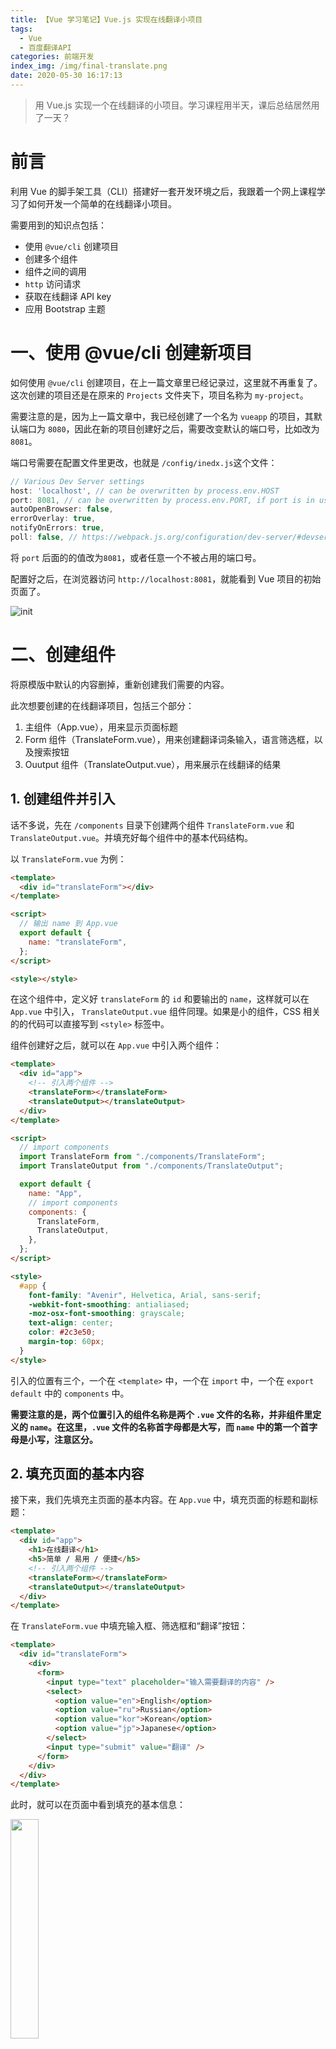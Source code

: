 ```yaml
---
title: 【Vue 学习笔记】Vue.js 实现在线翻译小项目
tags:
  - Vue
  - 百度翻译API
categories: 前端开发
index_img: /img/final-translate.png
date: 2020-05-30 16:17:13
---
```


> 用 Vue.js 实现一个在线翻译的小项目。学习课程用半天，课后总结居然用了一天？

<!-- more -->

# 前言

利用 Vue 的脚手架工具（CLI）搭建好一套开发环境之后，我跟着一个网上课程学习了如何开发一个简单的在线翻译小项目。

需要用到的知识点包括：

- 使用 `@vue/cli` 创建项目
- 创建多个组件
- 组件之间的调用
- `http` 访问请求
- 获取在线翻译 API key
- 应用 Bootstrap 主题

# 一、使用 @vue/cli 创建新项目

如何使用 `@vue/cli` 创建项目，在上一篇文章里已经记录过，这里就不再重复了。这次创建的项目还是在原来的 `Projects` 文件夹下，项目名称为 `my-project`。

需要注意的是，因为上一篇文章中，我已经创建了一个名为 `vueapp` 的项目，其默认端口为 `8080`，因此在新的项目创建好之后，需要改变默认的端口号，比如改为 `8081`。

端口号需要在配置文件里更改，也就是 `/config/inedx.js`这个文件：

```Javascript
// Various Dev Server settings
host: 'localhost', // can be overwritten by process.env.HOST
port: 8081, // can be overwritten by process.env.PORT, if port is in use, a free one will be determined
autoOpenBrowser: false,
errorOverlay: true,
notifyOnErrors: true,
poll: false, // https://webpack.js.org/configuration/dev-server/#devserver-watchoptions-
```

将 `port` 后面的的值改为`8081`，或者任意一个不被占用的端口号。

配置好之后，在浏览器访问 `http://localhost:8081`，就能看到 Vue 项目的初始页面了。

![init](/img/vue_init.png)

# 二、创建组件

将原模版中默认的内容删掉，重新创建我们需要的内容。

此次想要创建的在线翻译项目，包括三个部分：

1. 主组件（App.vue），用来显示页面标题
2. Form 组件（TranslateForm.vue），用来创建翻译词条输入，语言筛选框，以及搜索按钮
3. Ouutput 组件（TranslateOutput.vue），用来展示在线翻译的结果

## 1. 创建组件并引入

话不多说，先在 `/components` 目录下创建两个组件 `TranslateForm.vue` 和 `TranslateOutput.vue`。并填充好每个组件中的基本代码结构。

以 `TranslateForm.vue` 为例：

```html
<template>
  <div id="translateForm"></div>
</template>

<script>
  // 输出 name 到 App.vue
  export default {
    name: "translateForm",
  };
</script>

<style></style>
```

在这个组件中，定义好 `translateForm` 的 `id` 和要输出的 `name`，这样就可以在 `App.vue` 中引入， `TranslateOutput.vue` 组件同理。如果是小的组件，CSS 相关的的代码可以直接写到 `<style>` 标签中。

组件创建好之后，就可以在 `App.vue` 中引入两个组件：

```html
<template>
  <div id="app">
    <!-- 引入两个组件 -->
    <translateForm></translateForm>
    <translateOutput></translateOutput>
  </div>
</template>

<script>
  // import components
  import TranslateForm from "./components/TranslateForm";
  import TranslateOutput from "./components/TranslateOutput";

  export default {
    name: "App",
    // import components
    components: {
      TranslateForm,
      TranslateOutput,
    },
  };
</script>

<style>
  #app {
    font-family: "Avenir", Helvetica, Arial, sans-serif;
    -webkit-font-smoothing: antialiased;
    -moz-osx-font-smoothing: grayscale;
    text-align: center;
    color: #2c3e50;
    margin-top: 60px;
  }
</style>
```

引入的位置有三个，一个在 `<template>` 中，一个在 `import` 中，一个在 `export default` 中的 `components` 中。

**需要注意的是，两个位置引入的组件名称是两个 `.vue` 文件的名称，并非组件里定义的 `name`。在这里，`.vue` 文件的名称首字母都是大写，而 `name` 中的第一个首字母是小写，注意区分。**

## 2. 填充页面的基本内容

接下来，我们先填充主页面的基本内容。在 `App.vue` 中，填充页面的标题和副标题：

```html
<template>
  <div id="app">
    <h1>在线翻译</h1>
    <h5>简单 / 易用 / 便捷</h5>
    <!-- 引入两个组件 -->
    <translateForm></translateForm>
    <translateOutput></translateOutput>
  </div>
</template>
```

在 `TranslateForm.vue` 中填充输入框、筛选框和“翻译”按钮：

```html
<template>
  <div id="translateForm">
    <div>
      <form>
        <input type="text" placeholder="输入需要翻译的内容" />
        <select>
          <option value="en">English</option>
          <option value="ru">Russian</option>
          <option value="kor">Korean</option>
          <option value="jp">Japanese</option>
        </select>
        <input type="submit" value="翻译" />
      </form>
    </div>
  </div>
</template>
```

此时，就可以在页面中看到填充的基本信息：

<img src="/img/基本页面.png" width="30%">

## 3. 定义事件

接下来，我们需要定义几个事件。

首先，需要获取用户在 `<input>` 标签中输入的值，在点击“翻译”按钮时，先 `alert` 一下输入的值。

分步来做：

1. 使“翻译”按钮生效
2. 获取 `<input>` 标签的值，并 `alert` 出来

给 `<form>` 标签定义一个点击提交事件 `v-on:submit="formSubmit"`，然后在 JS 部分中定义一个 `method`方法，实现`formSubmit` 的功能，此时点击“翻译”按钮，页面会弹出 `alert` 定义的文字 “hello world”。

```html
<template>
  <div id="translateForm">
    <div>
      <form v-on:submit="formSubmit">
        <input type="text" placeholder="输入需要翻译的内容" />
        <select v-model="language">
          <option value="en">English</option>
          <option value="ru">Russian</option>
          <option value="kor">Korean</option>
          <option value="jp">Japanese</option>
        </select>
        <input type="submit" value="翻译" />
      </form>
    </div>
  </div>
</template>

<script>
  export default {
    name: "translateForm",
    methods: {
      formSubmit: function () {
        alert("hello world");
      },
    },
  };
</script>
```

接下来，需要获取 `<input>` 标签的值，并 `alert` 出来，此时涉及到数据绑定。在 JS 中添加`data`方法，在这个方法中定义一个属性，然后使用 `v-model` 将`<input>` 的值绑定到这个属性上。

这个属性我命名为 `textToTranslate`，默认给一个空值：

```html
<script>
  export default {
    name: 'translateForm',
    data: function() {
        return {
            // 定义绑定到 <input> 标签中的属性
            textToTranslate: ""
        }
    }，
    methods: {
        formSubmit:function(){
            alert("hello world");
        }
    }
  }
</script>
```

之后，将 `textToTranslate` 属性绑定到 `<input>` 标签中。这时，当用户输入内容，并点击“翻译”按钮时，就可以在 `method` 方法中 `alert` 出用户输入的内容，也就是传递到 `textToTranslate` 中的值：

```html
<input type="text" v-model="textToTranslate" placeholder="输入需要翻译的内容" />
```

```javascript
methods: {
      formSubmit:function(){
          alert(this.textToTranslate);
      }
  }
```

这个时候，页面会有一次自动刷新，需要把页面自动刷新关掉（取消默认事件）：

```javascript
methods: {
      formSubmit:function(e){
          alert(this.textToTranslate);
          // 取消默认事件
          e.preventDefault();
      }
  }
```

## 4. 传递输入内容至根组件

`TranslateForm.vue` 组件中获取到的输入内容，**需要传递到根组件 `App.vue`，在根组件中将输入内容进行翻译，再将翻译结果传递给 `TranslateOutput.vue` 组件，然后显示出来。**

那么，怎么样才能把 `TranslateForm.vue` 组件中的内容传递给根组件（父组件）？

Vue 中提供了一个“事件注册”的方法，实现子组件向父组件传值：

```javascript
//第一个参数是注册事件的名称，名字随便起，第二参数是要传的值
this.$emit("事件名称", "要传递的值");
```

`TranslateForm.vue` 组件中，在 `method` 方法里注册一个事件 `formSubmitted`，传递的值就是 `this.textToTranslate`：

```javascript
methods: {
     formSubmit:function(e){
         // alert(this.textToTranslate);
         // 注册事件，传递输入的值给根组件
         this.$emit("formSubmitted", this.textToTranslate);
         // 取消默认事件
         e.preventDefault();
     }
 }
```

定义好之后，在 `App.vue` 中的相应位置来接收，将接收的事件定义为 `translateText`：

```html
<translateForm v-on:formSubmitted="translateText"></translateForm>

...

<script>
  methods: {
      // 定义一个参数 text，来接收子组件传递过来的值
      translateText: function(text) {
          alert(text);
      }
  }
</script>
```

这样，组件之间的传值问题就解决了。

## 5. 调用百度翻译 API 实现翻译

传递到跟组件的值，将借助百度翻译 API 来进行翻译。目前百度翻译提供免费的通用型 API，普通开发者可以直接申请 API key，调用限制为 1s 一次，对于这个小项目够用了。

**通用翻译 API HTTP 地址：**

- http://api.fanyi.baidu.com/api/trans/vip/translate

在此链接基础上，需要输入多个参数构成 API 的访问地址。为了保证调用安全，百度翻译 API 采用了生成签名的方式（md5 加密），具体生成方法在官方文档中有详细的举例。

![api](/img/baiduapi.png)

Javascript 中实现 md5 加密需要借助插件 `js-md5`：

```terminal
npm install --save js-md5

```

下载之后，需要在 `main.js` 文件中引入：

```javascript
import md5 from "js-md5";

Vue.prototype.$md5 = md5;
```

然后在 `App.vue` 中使用：

```javascript
// 按官方文档中的 step 1 生成拼接字符串，并存储到变量中
var baiduApi = xxxxxx;
// 将拼接字符串进行 md5 加密
var md5 = this.$md5(baiduApi);
```

## 6. `$http` 方法与 `$jsonp` 方法

在 Vue 项目中调用 API，可以使用 `http` 方式调用，也可以使用 `jsonp`，我们先使用前者。使用 `http` 调用，需要从项目所在目录安装 `vue-resource`:

```
npm install vue-resource --save
```

安装好之后，在 `main.js` 中引入：

```
import VueResource from 'vue-resource'
// 使用中间件
Vue.use(VueResource)
```

引入成功，回到 `App.vue` ，将 method 方法中的代码做相应改变，使用 `http` 请求，然后返回请求结果：

```javascript
<script>
methods: {
    // 定义一个参数 text，来接收子组件传递过来的值
    translateText: function(text) {
        // alert(text);
        this.$http.get('http://api.fanyi.baidu.com/api/trans/vip/translate?q=' + text + '&from=zh&to=en&appid=xxxx&salt=1435660288&sign=' + md5)
            // 返回请求结果 response
            .then((response)=>{
                // 打印请求结果
                console.log(response);
            })
    }
}
</script>
```

重新运行项目出现了 `No 'Access-Control-Allow-Origin'` 错误，产生了跨域的问题。我没有找到基于 `$http` 请求的跨域问题解决办法，于是又尝试了第二种方法：使用 `jsonp` 进行 API 请求。

- 同样，也需要先在项目目录下安装 `jsonp` 模块：`npm install vue-jsonp --save`；

- 在 `main.js` 中引入该模块

```
import VueJsonp from 'vue-jsonp'

// 使用中间件
Vue.use(VueJsonp)
```

引入之后，就可以在 `App.vue` 中使用 `jsonp` 进行跨域请求数据：

```javascript
var param = {
  header: {
    "content-type": "application/xml",
  },
};

// jsonp 解决跨域问题
this.$jsonp(
  "http://api.fanyi.baidu.com/api/trans/vip/translate?q=" +
    text +
    "&from=zh&to=en&appid=xxx&salt=1435660288&sign=" +
    md5,
  param
).then((response) => {
  console.log(response.trans_result[0].dst);
});
```

此时就可以获取到 JSON 数据了，我只需要翻译后的内容，也就是 `response.trans_result` 中的内容，根据 JSON 的结构来准确定位。

# 三、传递翻译结果到 `TranslateOutput.vue` 组件中

拿到翻译结果之后，接下来就需要传递给 `TranslateOutput.vue` 组件，在这个组件中显示。

在 `App.vue` 中写一个 `data` 方法，在这个方法中定义一个属性 `translatedText`，将其设置为空值，然后将 API 请求的结果存储到 `translatedText` 当中：

```javascript
data: function() {
    return {
      translatedText: ""
    }
  }

...

// jsonp 解决跨域问题
this.$jsonp('http://api.fanyi.baidu.com/api/trans/vip/translate?q=' + text
                + '&from=zh&to=en&appid=xxx&salt=1435660288&sign=' + md5, param)
    .then((response)=>{
    // console.log(response.trans_result[0].dst);
    // 将结果赋值给 translatedText
    this.translatedText = response.trans_result[0].dst
    })
```

并且在 html 的部分绑定这个属性：

```
<translateOutput v-text="translatedText"></translateOutput>
```

然后，在 `TranslateOutput.vue` 中实现 `translatedText` 这个属性：

```
export default {
  name: 'translateOutput',
  props: [
      "translatedText"
  ]
}
```

同时，需要在 html 的部分调用这个属性：

```
<template>
  <div id="translateOutput">
    <h2>{{translatedText}}</h2>
  </div>
</template>
```

到这里，在线翻译小项目的基本功能就实现的差不多了。

## 实现多语种翻译

上面的翻译结果都是基于英文的，要实现多语言的翻译，还需要在 `TranslateForm.vue` 组件里添加多个语言的选项：

```html
<select>
  <option value="en">English</option>
  <option value="ru">Russian</option>
  <option value="kor">Korean</option>
  <option value="jp">Japanese</option>
</select>
```

其中的 `value` 属性按照百度翻译 API 文档中的规定来写。

在 `<select>` 标签中定义一个名为 `language` 的属性，相应的属性在 `data` 方法中：

```
<select v-model="language">
<script>
data: function() {
      return {
          textToTranslate: "",
          language: ""
      }
  }
  </script>
```

`language` 属性定义好之后，需要将用户选择的 `language` 的值传递给根组件，以便在根组件的 API 请求中对应翻译的语种。实现方式同样借助 `$emit()` 注册事件，只需要在原来的注册事件中增加 `language` 的值：

```javascript
// 注册事件
this.$emit("formSubmitted", this.textToTranslate, this.language);
```

在 `App.vue` 中，用一个参数 `langage` 接收子组件传递过来的值，与前一个参数 `text` 是一样的逻辑。再将原 API 地址中的 `en` 替换为 `language`：

```javascript
methods: {
    translateText: function(text, language) {
        // API请求部分
    }
```

这样，多语言翻译就实现了。

不过，刷新页面之后，语言选项是空白，没有指定默认的选项。此时，可以通过添加 `created` 方法（该方法自动执行），来设置默认显示的选项：

```
export default {
  name: 'translateForm',
  ...
  created: function() {
      this.language = "en";
  }
}
```

# 四、应用 Bootstrap 主题更改页面样式

可以直接在 Bootswatch 这个网站上，下载想要的主题包，然后将包文件放到 `/static/css/` 的路径下，并在 `index.html` 文件中引入：

```
<link rel="stylesheet" href="/static/css/bootstrap.min.css">
```

更改根组件的一些样式，为副标题添加一个强调色：

```
<h5 class="text-muted">这是一个很小的 Vue 项目 😊</h5>
```

更改 `TranslateForm.vue` 组件的一些样式：

```html
<template>
  <div class="row" id="translateForm">
    <div class="offset-md-3 col-md-6">
      <form id="transForm" class="well form-inline" v-on:submit="formSubmit">
        <input
          class="form-control col-md-8"
          type="text"
          v-model="textToTranslate"
          placeholder="输入需要翻译的内容"
        />
        <select class="form-control col-md-2" v-model="language">
          <option value="en">English</option>
          <option value="ru">Russian</option>
          <option value="kor">Korean</option>
          <option value="jp">Japanese</option>
        </select>
        <input class="btn btn-primary  col-md-2" type="submit" value="翻译" />
      </form>
    </div>
  </div>
</template>
```

`offset-md-3 col-md-6` 这个属性是 Bootstrap 4 中的写法，和较早版本的写法稍有不同，需要注意一下。

还有一些样式，就直接在 `<style>` 标签里写了，比如添加边框，设置边框样式和颜色等等。

`TranslateOutput.vue` 组件中输入结果的字体不够明显，也可以直接在 `<style>` 标签里添加一些针对字体的样式。

**最终，这个在线翻译小项目的页面就是这个样子啦：**

![](/img/final-translate.png)

---

**参考来源：**

- _[百度翻译开放平台](http://api.fanyi.baidu.com/product/113)_
- _[js MD5 加密](https://blog.csdn.net/unbreakablec/article/details/91792652)_
- _[Vue.js 如何实现跨域请求？](https://www.zhihu.com/question/46202188)_
- _[vue 使用 jsonp 请求数据](https://www.cnblogs.com/wjw1014/p/11592444.html)_
- _[vue 中的 css 文件位置](https://www.csdn.net/gather_20/MtTaAg1sOTA2MS1ibG9n.html)_
- _[Bootswatch](https://bootswatch.com)_
